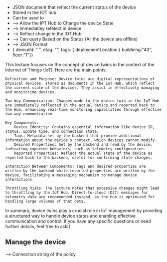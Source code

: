 - JSON document that reflect the current status of the device
- Stored in the IOT hub
- Can be used to
- --> Allow the IPT Hub to Change the device State
- --> Immediatley refelect in device
- --> Reflect change in the IOT Hub
- --> Can query Based on the Status (All the device are offline)
- --> JSON Format
- { deviceId: " ", etag: "", tags: { deploymentLocation:{ buildeing:"43", floor:"1"}}

This lecture focuses on the concept of device twins in the context of the Internet of Things (IoT). Here are the main points:

    Definition and Purpose: Device twins are digital representations of physical devices, stored as documents in the IoT Hub, which reflect the current state of the devices. They assist in effectively managing and monitoring devices.

    Two-Way Communication: Changes made to the device twin in the IoT Hub are immediately reflected in the actual device and reported back to the Hub, enhancing real-time monitoring capabilities through effective two-way communication.

    Key Components:
        Device Identity: Contains essential information like device ID, status, update time, and connection state.
        Tags: Metadata set by the backend that provide additional information about the device's context, which devices cannot modify.
        Desired Properties: Set by the backend and read by the device, indicating expected behaviors, such as telemetry configuration.
        Reported Properties: Reflect the actual state of the device as reported back to the backend, useful for confirming state changes.

    Interaction Between Components: Tags and desired properties are written by the backend while reported properties are written by the device, facilitating a messaging mechanism to manage device interactions.

    Throttling Risks: The lecture notes that excessive changes might lead to throttling by the IoT Hub. Direct-to-cloud (D2C) messages for telemetry data are recommended instead, as the Hub is optimized for handling large volumes of that data.

In summary, device twins play a crucial role in IoT management by providing a structured way to handle device states and enabling effective communication and control. If you have any specific questions or need further details, feel free to ask!]

## Manage the device
--> Connection string of the policy
